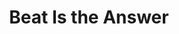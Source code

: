 ---
layout: post
title:  "Beat Is the Answer"
postImg: /images/bita_tiny.png
episodeNumber: 5
soundcloudPodcast: 433524165
spotifySong: 7spVBWhNwCE8PVh8ON7XPs
hyperFollow: 
soundcloudStream: 434979624
---